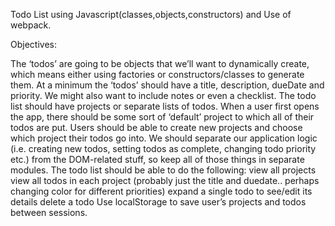 Todo List using Javascript(classes,objects,constructors) and Use of webpack.

Objectives:

The ‘todos’ are going to be objects that we’ll want to dynamically create, which means either using factories or constructors/classes to generate them.
At a minimum the ‘todos’ should have a title, description, dueDate and priority. We might also want to include notes or even a checklist.
The todo list should have projects or separate lists of todos. When a user first opens the app, there should be some sort of ‘default’ project to which all of their todos are put. Users should be able to create new projects and choose which project their todos go into.
We should separate our application logic (i.e. creating new todos, setting todos as complete, changing todo priority etc.) from the DOM-related stuff, so keep all of those things in separate modules.
The todo list should be able to do the following:
    view all projects
    view all todos in each project (probably just the title and duedate.. perhaps changing color for different priorities)
    expand a single todo to see/edit its details
    delete a todo
Use localStorage to save user’s projects and todos between sessions.
